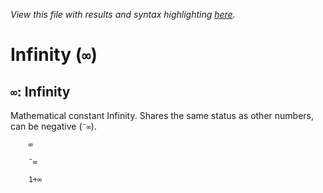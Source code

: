 *View this file with results and syntax highlighting [here](https://mlochbaum.github.io/BQN/help/infinity.html).*

# Infinity (`∞`)

## `∞`: Infinity

Mathematical constant Infinity. Shares the same status as other numbers, can be negative (`¯∞`).


        ∞

        ¯∞

        1+∞
